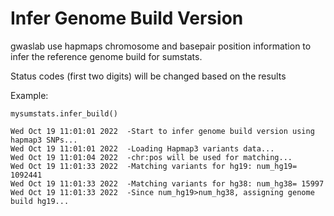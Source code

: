 # Infer Genome Build Version
gwaslab use hapmaps chromosome and basepair position information to infer the reference genome build for sumstats.

Status codes (first two digits) will be changed based on the results

Example:
```
mysumstats.infer_build()

Wed Oct 19 11:01:01 2022  -Start to infer genome build version using hapmap3 SNPs...
Wed Oct 19 11:01:01 2022  -Loading Hapmap3 variants data...
Wed Oct 19 11:01:04 2022  -chr:pos will be used for matching...
Wed Oct 19 11:01:33 2022  -Matching variants for hg19: num_hg19= 1092441
Wed Oct 19 11:01:33 2022  -Matching variants for hg38: num_hg38= 15997
Wed Oct 19 11:01:33 2022  -Since num_hg19>num_hg38, assigning genome build hg19...
```
